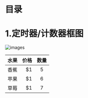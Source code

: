 
# 目录

# 1.定时器/计数器框图
![images](https://github.com/yuchengstudio/SAME54/blob/master/Timer_Counter/pictures/timer001.jpg)

 | 水果 | 价格 | 数量 |
 | -------- | -----: | :----: | 
 | 香蕉 | $1 | 5 | 
 | 苹果 | $1 | 6 | 
 | 草莓 | $1 | 7 |


